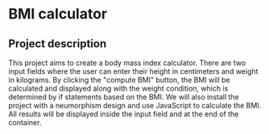 # BMI calculator
## Project description
This project aims to create a body mass index calculator. There are two input fields where the user can enter their height in centimeters and weight in kilograms. By clicking the "compute BMI" button, the BMI will be calculated and displayed along with the weight condition, which is determined by if statements based on the BMI. We will also install the project with a neumorphism design and use JavaScript to calculate the BMI. All results will be displayed inside the input field and at the end of the container.